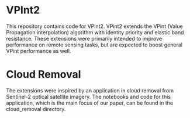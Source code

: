 # VPInt2
This repository contains code for VPint2. VPint2 extends the VPint (Value Propagation interpolation) algorithm with identity priority and elastic band resistance. These extensions were primarily intended to improve performance on remote sensing tasks, but are expected to boost general VPint performance as well. 

# Cloud Removal

The extensions were inspired by an application in cloud removal from Sentinel-2 optical satellite imagery. The notebooks and code for this application, which is the main focus of our paper, can be found in the cloud_removal directory.